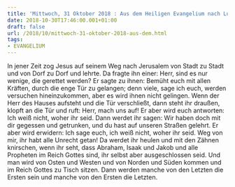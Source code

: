 ```yaml
---
title: 'Mittwoch, 31 Oktober 2018 : Aus dem Heiligen Evangelium nach Lukas - Lk 13,22-30.'
date: 2018-10-30T17:46:00.001+01:00
draft: false
url: /2018/10/mittwoch-31-oktober-2018-aus-dem.html
tags: 
- EVANGELIUM
---
```


In jener Zeit zog Jesus auf seinem Weg nach Jerusalem von Stadt zu Stadt und von Dorf zu Dorf und lehrte. Da fragte ihn einer: Herr, sind es nur wenige, die gerettet werden? Er sagte zu ihnen: Bemüht euch mit allen Kräften, durch die enge Tür zu gelangen; denn viele, sage ich euch, werden versuchen hineinzukommen, aber es wird ihnen nicht gelingen. Wenn der Herr des Hauses aufsteht und die Tür verschließt, dann steht ihr draußen, klopft an die Tür und ruft: Herr, mach uns auf! Er aber wird euch antworten: Ich weiß nicht, woher ihr seid. Dann werdet ihr sagen: Wir haben doch mit dir gegessen und getrunken, und du hast auf unseren Straßen gelehrt. Er aber wird erwidern: Ich sage euch, ich weiß nicht, woher ihr seid. Weg von mir, ihr habt alle Unrecht getan! Da werdet ihr heulen und mit den Zähnen knirschen, wenn ihr seht, dass Abraham, Isaak und Jakob und alle Propheten im Reich Gottes sind, ihr selbst aber ausgeschlossen seid. Und man wird von Osten und Westen und von Norden und Süden kommen und im Reich Gottes zu Tisch sitzen. Dann werden manche von den Letzten die Ersten sein und manche von den Ersten die Letzten.